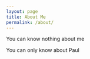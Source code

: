 ```yaml
---
layout: page
title: About Me
permalink: /about/
---
```


You can know nothing about me

You can only know about Paul
